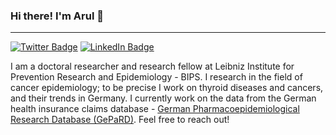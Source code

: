### Hi there! I'm Arul 👋
------------------------------


[![Twitter Badge](https://img.shields.io/badge/Twitter-Profile-informational?style=flat&logo=twitter&logoColor=white&color=1CA2F1)](https://twitter.com/TArulmani)
[![LinkedIn Badge](https://img.shields.io/badge/LinkedIn-Profile-informational?style=flat&logo=linkedin&logoColor=white&color=0D76A8)](https://www.linkedin.com/in/arulmani-thiyagarajan-68b21673/)



I am a doctoral researcher and research fellow at Leibniz Institute for Prevention Research and Epidemiology - BIPS. I research in the field of cancer epidemiology; to be precise I work on thyroid diseases and cancers, and their trends in Germany. I currently work on the data from the German health insurance claims database - [German Pharmacoepidemiological Research Database (GePaRD)](https://www.bips-institut.de/en/research/research-infrastructures/gepard.html). Feel free to reach out!




<!--
**arulmanit/arulmanit** is a ✨ _special_ ✨ repository because its `README.md` (this file) appears on your GitHub profile.

Here are some ideas to get you started:

- 🔭 I’m currently working on ...
- 🌱 I’m currently learning ...
- 👯 I’m looking to collaborate on ...
- 🤔 I’m looking for help with ...
- 💬 Ask me about ...
- 📫 How to reach me: ...
- 😄 Pronouns: ...
- ⚡ Fun fact: ...
-->

